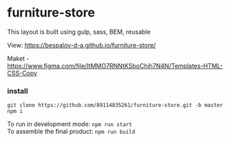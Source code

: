 # furniture-store

This layout is built using gulp, sass, BEM, reusable  
  
View: https://bespalov-d-a.github.io/furniture-store/
  
Maket - https://www.figma.com/file/ItMMO7RNNtKSboChjh7N4N/Templates-HTML-CSS-Copy  

### install  
`git clone https://github.com/89114835261/furniture-store.git -b master`  
`npm i`  
   
To run in development mode: `npm run start`  
To assemble the final product: `npm run build`
